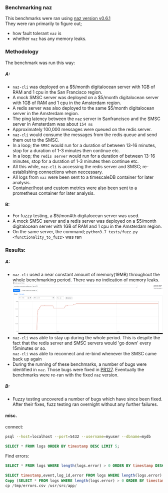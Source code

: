 ### Benchmarking naz
This benchmarks were ran using [naz version v0.6.1](https://github.com/komuw/naz/blob/master/CHANGELOG.md#version-v061)      
They were ran primarily to figure out;
- how fault tolerant `naz` is
- whether `naz` has any memory leaks.

### Methodology
The benchmark was run this way:

##### A:
- `naz-cli` was deployed on a $5/month digitalocean server with 1GB of RAM and 1 cpu in the San Francisco region.       
- A mock SMSC server was deployed on a $5/month digitalocean server with 1GB of RAM and 1 cpu in the Amsterdam region.     
- A redis server was also deployed to the same $5/month digitalocean server in the Amsterdam region.   
- The ping latency between the `naz` server in Sanfrancisco and the SMSC server in Amsterdam was about `154 ms`    
- Approximately 100,000 messages were queued on the redis server.   
- `naz-cli` would consume the messages from the redis queue and send them out to the SMSC.   
- In a loop; the `SMSC` would run for a duration of between 13-16 minutes, stop for a duration of 1-3 minutes then continue etc.
- In a loop; the `redis server` would run for a duration of between 13-16 minutes, stop for a duration of 1-3 minutes then continue etc.
- All this while, `naz-cli` is accessing the redis server and SMSC; re-establishing connections when neccessary.
- All logs from `naz` were been sent to a timescaleDB container for later analysis.   
- Container/host and custom metrics were also been sent to a prometheus container for later analysis.      

#### B:
- For fuzzy testing, a $5/mon#th digitalocean server was used.
- A mock SMSC server and a redis server was deployed on a $5/month digitalocean server with 1GB of RAM and 1 cpu in the Amsterdam region.     
- On the same server, the command; `python3.7 tests/fuzz.py <functionality_to_fuzz>` was ran


### Results:   

##### A:
- `naz-cli` used a near constant amount of memory(19MB) throughout the whole benchmarking period. There was no indication of memory leaks.
![naz-cli memory usage](./static/naz_mem_usage.png "naz-cli memory usage")   
- `naz-cli` was able to stay up during the whole period. This is despite the fact that the redis server and SMSC servers would 'go down' every 15minutes or so.     
   `naz-cli` was able to reconnect and re-bind whenever the SMSC came back up again
- During the running of these benchmarks, a number of bugs were identified in `naz`. Those bugs were fixed in [PR127](https://github.com/komuw/naz/pull/127). Eventually the benchmarks were re-ran with the fixed `naz` version.

##### B:
- Fuzzy testing uncovered a number of bugs which have since been fixed. After their fixes, fuzz testing ran overnight without any further failures.



#### misc.
connect:   
```sh
psql --host=localhost --port=5432 --username=myuser --dbname=mydb
```

```sql
SELECT * FROM logs ORDER BY timestamp DESC LIMIT 5;
```

Find errors:
```sql
SELECT * FROM logs WHERE length(logs.error) > 0 ORDER BY timestamp DESC;
```

```sql
SELECT timestamp,event,log_id,error FROM logs WHERE length(logs.error) > 0 ORDER BY timestamp DESC;
Copy (SELECT * FROM logs WHERE length(logs.error) > 0 ORDER BY timestamp DESC) To '/tmp/errors.csv' With CSV DELIMITER ',';
cp /tmp/errors.csv /usr/src/app/
```
